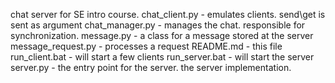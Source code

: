 chat server for SE intro course.
chat_client.py - emulates clients. send\get is sent as argument
chat_manager.py - manages the chat. responsible for synchronization. 
message.py - a class for a message stored at the server
message_request.py - processes a request
README.md - this file
run_client.bat - will start a few clients
run_server.bat - will start the server
server.py - the entry point for the server. the server implementation.
